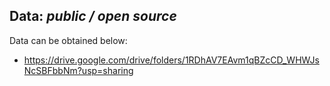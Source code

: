 ## Data: *public / open source*
Data can be obtained below:
* https://drive.google.com/drive/folders/1RDhAV7EAvm1qBZcCD_WHWJsNcSBFbbNm?usp=sharing
